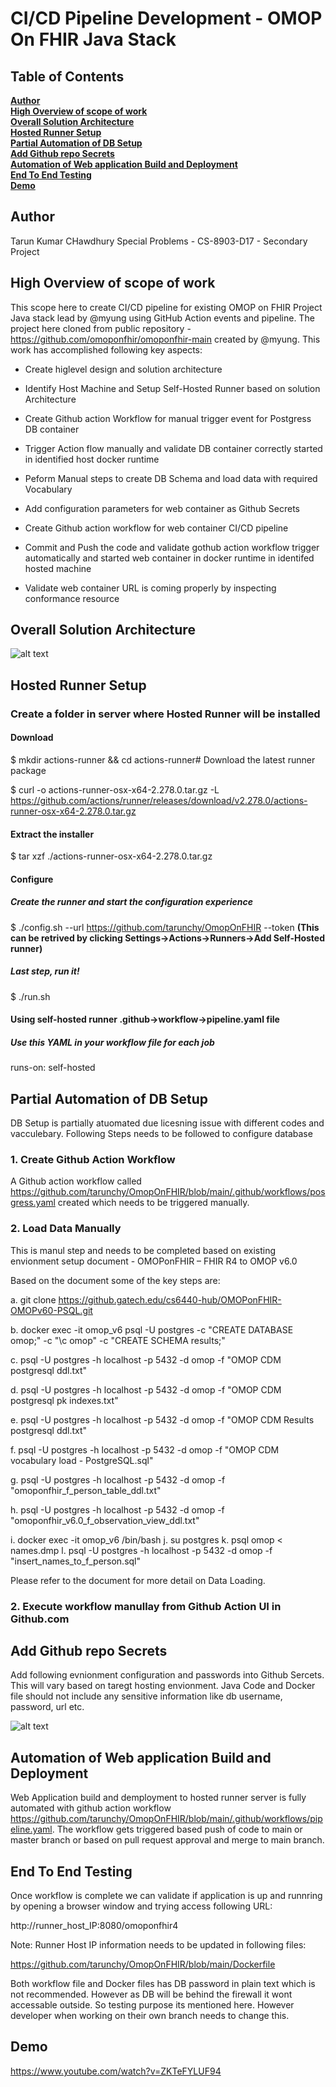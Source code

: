 # CI/CD Pipeline Development - OMOP On FHIR Java Stack

## Table of Contents
**[Author](#Author)**<br>
**[High Overview of scope of work](#High-Overview-of-scope-of-work)**<br>
**[Overall Solution Architecture](#Overall-Solution-Architecture)**<br>
**[Hosted Runner Setup](#Hosted-Runner-Setup)**<br>
**[Partial Automation of DB Setup](#Partial-Automation-of-DB-Setup)**<br>
**[Add Github repo Secrets](#Add-Github-repo-Secrets)**<br>
**[Automation of Web application Build and Deployment](#Automation-of-Web-application-Build-and-Deployment)**<br>
**[End To End Testing](#End-To-End-Testing)**<br>
**[Demo](#Demo)**<br>

## Author

Tarun Kumar CHawdhury
Special Problems - CS-8903-D17 - Secondary Project

## High Overview of scope of work

This scope here to create CI/CD pipeline for existing OMOP on FHIR Project Java stack  lead by @myung using GitHub Action events and pipeline. The project here cloned from public repository - https://github.com/omoponfhir/omoponfhir-main  created by @myung. This work has accomplished following key aspects:

- Create higlevel design and solution architecture

- Identify Host Machine and Setup Self-Hosted Runner based on solution Architecture

- Create Github action Workflow for manual trigger event for Postgress DB container

- Trigger Action flow manually and validate DB container correctly started in identified host docker runtime

- Peform Manual steps to create DB Schema and load data with  required Vocabulary

- Add configuration parameters for web container as Github Secrets

- Create Github action workflow for web container CI/CD pipeline

- Commit and Push the code and validate gothub action workflow trigger automatically and started web container in docker runtime in identifed hosted machine

- Validate web container URL is coming properly by inspecting conformance resource



## Overall Solution Architecture

![alt text](self-hosted-runner.png)


## Hosted Runner Setup

### Create a folder in server where Hosted Runner will be installed

#### Download

$ mkdir actions-runner && cd actions-runner# Download the latest runner package

$ curl -o actions-runner-osx-x64-2.278.0.tar.gz -L https://github.com/actions/runner/releases/download/v2.278.0/actions-runner-osx-x64-2.278.0.tar.gz

#### Extract the installer

$ tar xzf ./actions-runner-osx-x64-2.278.0.tar.gz

#### Configure

##### Create the runner and start the configuration experience

$ ./config.sh --url https://github.com/tarunchy/OmopOnFHIR --token ****(This can be retrived by clicking Settings->Actions->Runners->Add Self-Hosted runner)****

##### Last step, run it!

$ ./run.sh

#### Using self-hosted runner .github->workflow->pipeline.yaml file

##### Use this YAML in your workflow file for each job

runs-on: self-hosted

## Partial Automation of DB Setup

DB Setup is partially atuomated due licesning issue with different codes and vacculebary. Following Steps needs to be followed to configure database

### 1. Create Github Action Workflow

A Github action workflow called https://github.com/tarunchy/OmopOnFHIR/blob/main/.github/workflows/posgress.yaml created which needs to be triggered manually.

### 2. Load Data Manually

This is manul step and needs to be completed based on existing envionment setup document - OMOPonFHIR – FHIR R4 to OMOP v6.0

Based on the document some of the key steps are:

a. git clone https://github.gatech.edu/cs6440-hub/OMOPonFHIR-OMOPv60-PSQL.git

b. docker exec -it omop_v6 psql -U postgres -c "CREATE DATABASE omop;" -c "\c omop" -c "CREATE SCHEMA results;"

c. psql -U postgres -h localhost -p 5432 -d omop -f "OMOP CDM postgresql ddl.txt"

d. psql -U postgres -h localhost -p 5432 -d omop -f "OMOP CDM postgresql pk indexes.txt"

e. psql -U postgres -h localhost -p 5432 -d omop -f "OMOP CDM Results postgresql ddl.txt"

f. psql -U postgres -h localhost -p 5432 -d omop -f "OMOP CDM vocabulary load - PostgreSQL.sql"

g. psql -U postgres -h localhost -p 5432 -d omop -f "omoponfhir_f_person_table_ddl.txt"

h. psql -U postgres -h localhost -p 5432 -d omop -f "omoponfhir_v6.0_f_observation_view_ddl.txt"

i. docker exec -it omop_v6 /bin/bash 
j. su postgres 
k. psql omop < names.dmp
l. psql -U postgres -h localhost -p 5432 -d omop -f "insert_names_to_f_person.sql"

Please refer to the document for more detail on Data Loading. 



### 2. Execute workflow manullay from Github Action UI in Github.com

## Add Github repo Secrets

Add following evnionment configuration and passwords into Github Sercets. This will vary based on taregt hosting envionment. Java Code and Docker file should not include any sensitive information like db username, password, url etc.

![alt text](add_secret.png)




## Automation of Web application Build and Deployment

Web Application build and demployment to hosted runner server is fully automated with github action workflow https://github.com/tarunchy/OmopOnFHIR/blob/main/.github/workflows/pipeline.yaml. The workflow gets triggered based push of code to main or master branch or based on pull request approval and merge to main branch. 

## End To End Testing

Once workflow is complete we can validate if application is up and runnring by opening a browser window and trying access following URL:

http://runner_host_IP:8080/omoponfhir4

Note: Runner Host IP information needs to be updated in following files:

https://github.com/tarunchy/OmopOnFHIR/blob/main/Dockerfile

Both workflow file and Docker files has DB password in plain text which is not recommended. However as DB will be behind the firewall it wont accessable outside. So testing purpose its mentioned here. However developer when working on their own branch needs to change this.

## Demo

https://www.youtube.com/watch?v=ZKTeFYLUF94 